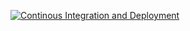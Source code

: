 [![Continous Integration and Deployment](https://github.com/amitkumar2089/rstropek/actions/workflows/ci-cd.yaml/badge.svg)](https://github.com/amitkumar2089/rstropek/actions/workflows/ci-cd.yaml)
